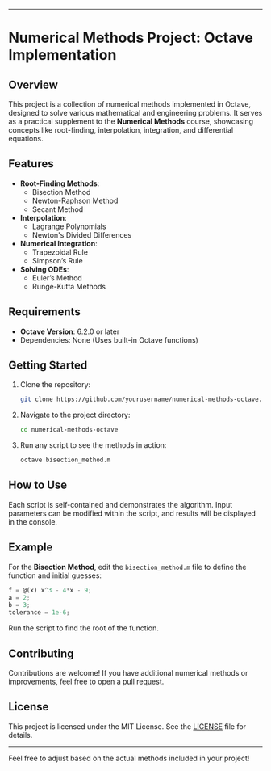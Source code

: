
---

# Numerical Methods Project: Octave Implementation

## Overview

This project is a collection of numerical methods implemented in Octave, designed to solve various mathematical and engineering problems. It serves as a practical supplement to the **Numerical Methods** course, showcasing concepts like root-finding, interpolation, integration, and differential equations.

## Features

- **Root-Finding Methods**: 
  - Bisection Method
  - Newton-Raphson Method
  - Secant Method
- **Interpolation**: 
  - Lagrange Polynomials
  - Newton's Divided Differences
- **Numerical Integration**: 
  - Trapezoidal Rule
  - Simpson’s Rule
- **Solving ODEs**: 
  - Euler’s Method
  - Runge-Kutta Methods

## Requirements

- **Octave Version**: 6.2.0 or later
- Dependencies: None (Uses built-in Octave functions)

## Getting Started

1. Clone the repository:
   ```bash
   git clone https://github.com/yourusername/numerical-methods-octave.git
   ```
2. Navigate to the project directory:
   ```bash
   cd numerical-methods-octave
   ```
3. Run any script to see the methods in action:
   ```bash
   octave bisection_method.m
   ```

## How to Use

Each script is self-contained and demonstrates the algorithm. Input parameters can be modified within the script, and results will be displayed in the console.

## Example

For the **Bisection Method**, edit the `bisection_method.m` file to define the function and initial guesses:
```octave
f = @(x) x^3 - 4*x - 9;
a = 2; 
b = 3; 
tolerance = 1e-6;
```
Run the script to find the root of the function.

## Contributing

Contributions are welcome! If you have additional numerical methods or improvements, feel free to open a pull request.

## License

This project is licensed under the MIT License. See the [LICENSE](LICENSE) file for details.

---

Feel free to adjust based on the actual methods included in your project!
